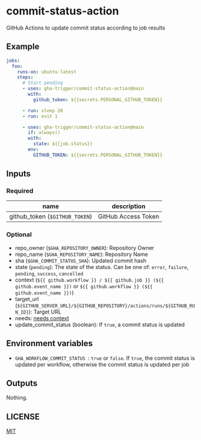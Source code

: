 # commit-status-action

GitHub Actions to update commit status according to job results

## Example

```yaml
jobs:
  foo:
    runs-on: ubuntu-latest
    steps:
      # Start pending
      - uses: gha-trigger/commit-status-action@main
        with:
          github_token: ${{secrets.PERSONAL_GITHUB_TOKEN}}

      - run: sleep 20
      - run: exit 1

      - uses: gha-trigger/commit-status-action@main
        if: always()
        with:
          state: ${{job.status}}
        env:
          GITHUB_TOKEN: ${{secrets.PERSONAL_GITHUB_TOKEN}}
```

## Inputs

### Required

name | description
--- | ---
github_token (`$GITHUB_TOKEN`) | GitHub Access Token

### Optional

- repo_owner (`$GHA_REPOSITORY_OWNER`): Repository Owner
- repo_name (`$GHA_REPOSITORY_NAME`): Repository Name
- sha (`$GHA_COMMIT_STATUS_SHA`): Updated commit hash
- state (`pending`): The state of the status. Can be one of: `error`, `failure`, `pending`, `success`, `cancelled`
- context (`${{ github.workflow }} / ${{ github.job }} (${{ github.event_name }})` or `${{ github.workflow }} (${{ github.event_name }})`)
- target_url (`${GITHUB_SERVER_URL}/${GITHUB_REPOSITORY}/actions/runs/${GITHUB_RUN_ID}`): Target URL
- needs: [needs context](https://docs.github.com/en/actions/learn-github-actions/contexts#needs-context)
- update_commit_status (boolean): If `true`, a commit status is updated

## Environment variables

- `GHA_WORKFLOW_COMMIT_STATUS `: `true` or `false`. If `true`, the commit status is updated per workflow, otherwise the commit status is updated per job

## Outputs

Nothing.

## LICENSE

[MIT](LICENSE)
